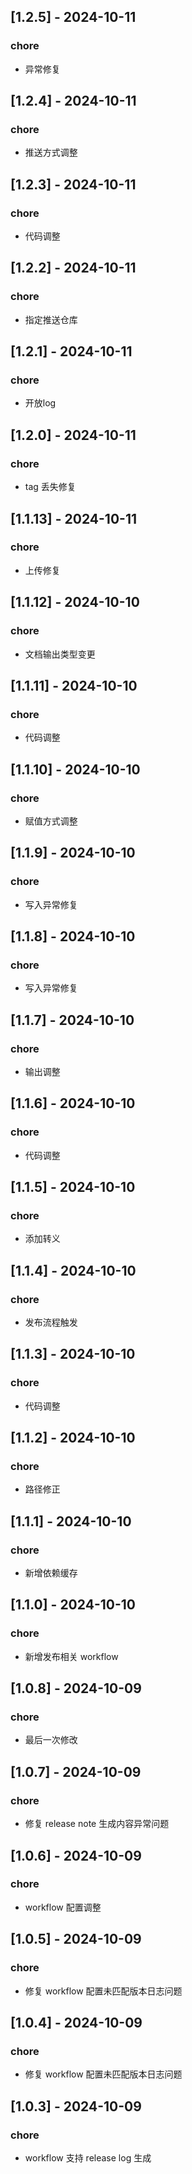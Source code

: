 ## [1.2.5] - 2024-10-11
### chore
- 异常修复
## [1.2.4] - 2024-10-11
### chore
- 推送方式调整
## [1.2.3] - 2024-10-11
### chore
- 代码调整
## [1.2.2] - 2024-10-11
### chore
- 指定推送仓库
## [1.2.1] - 2024-10-11
### chore
- 开放log
## [1.2.0] - 2024-10-11
### chore
- tag 丢失修复
## [1.1.13] - 2024-10-11
### chore
- 上传修复
## [1.1.12] - 2024-10-10
### chore
- 文档输出类型变更
## [1.1.11] - 2024-10-10
### chore
- 代码调整
## [1.1.10] - 2024-10-10
### chore
- 赋值方式调整
## [1.1.9] - 2024-10-10
### chore
- 写入异常修复
## [1.1.8] - 2024-10-10
### chore
- 写入异常修复
## [1.1.7] - 2024-10-10
### chore
- 输出调整
## [1.1.6] - 2024-10-10
### chore
- 代码调整
## [1.1.5] - 2024-10-10
### chore
- 添加转义
## [1.1.4] - 2024-10-10
### chore
- 发布流程触发
## [1.1.3] - 2024-10-10
### chore
- 代码调整
## [1.1.2] - 2024-10-10
### chore
- 路径修正
## [1.1.1] - 2024-10-10
### chore
- 新增依赖缓存
## [1.1.0] - 2024-10-10
### chore
- 新增发布相关 workflow
## [1.0.8] - 2024-10-09
### chore
- 最后一次修改
## [1.0.7] - 2024-10-09
### chore
- 修复 release note 生成内容异常问题
## [1.0.6] - 2024-10-09
### chore
- workflow 配置调整
## [1.0.5] - 2024-10-09
### chore
- 修复 workflow 配置未匹配版本日志问题
## [1.0.4] - 2024-10-09
### chore
- 修复 workflow 配置未匹配版本日志问题
## [1.0.3] - 2024-10-09
### chore
- workflow 支持 release log 生成